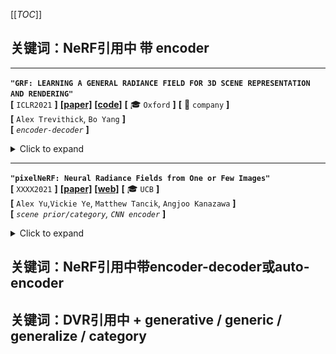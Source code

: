 [[_TOC_]] 

## 关键词：NeRF引用中 带 encoder

---

**`"GRF: LEARNING A GENERAL RADIANCE FIELD FOR 3D SCENE REPRESENTATION AND RENDERING"`**  
**[** `ICLR2021` **]** **[[paper]](https://arxiv.org/pdf/2010.04595.pdf)** **[[code]](https://github.com/alextrevithick/GRF)** **[** :mortar_board: `Oxford` **]** **[** :office: `company` **]**  
**[**  `Alex Trevithick`, `Bo Yang`  **]**  
**[** _`encoder-decoder`_ **]**  

<details>
  <summary>Click to expand</summary>

- **Motivation**
  - NeRF + encoder-decoder结构
  - 用一个**<u>single forward pass</u>** infer出novel scene representations
    - encoder输入：2D images + camera poses + intrinsics
    - encoder输出：neural radiance fieilds
- 主要做法

  - 为每一个light ray (pixel) 提取general features
  - 把features重投影到query 3D point p上
  - 然后从p的feature infer出RGB和volume density
  - **关键在于**：对于任意同一个点，从不同的角度看来的feature是始终一样的，因此不同view的这个点渲染出的RGB和volume density也会保持一致![image-20201202175634941](media/image-20201202175634941.png)
- 构成：四个部件，连接起来，端到端的训练

  - 对每一个2D pixel的feature extractor
  - 一个reprojector，从2D feature到3D空间

    - 做了一个简单的假设：<u>一个像素的feature，是对这个ray上的每一个点的描述</u>
    - 所以就是把一个query 3D point重投影到每一个输入view上，来从每一个输入view对应点的2D feature得到这个3D point的feature
    - 如果重投影的点落在图像内，那就选最近邻的像素的feature
    - 如果在图像外，就给一个零向量
  - 一个aggregator，得到一个3D点的general features

    - 这里的挑战性在于：Input images的长度是可变的，并且没有顺序；因此，通过reprojector获取到的2D features也是没有顺序、任意尺寸的
    - 因此把这里定义为一个注意力聚集过程
  - 一个neural renderer，来infer出那个点的外观和几何

</details>

---

**`"pixelNeRF: Neural Radiance Fields from One or Few Images"`**  
**[** `XXXX2021` **]** **[[paper]](https://arxiv.org/pdf/2012.02190.pdf)** **[[web]](https://alexyu.net/pixelnerf/)** **[** :mortar_board: `UCB` **]**  
**[**  `Alex Yu`,`Vickie Ye`, `Matthew Tancik`, `Angjoo Kanazawa`  **]**  
**[** _`scene prior/category`, `CNN encoder`_ **]**  

<details>
  <summary>Click to expand</summary>

- **评价**


  - 和GRF思路类似；每个点除了空间坐标以外，还额外condition一个feature，这个feature来自于把这个点重投影到input view之后索引出的input view feature space下的feature
  - 作者评价的与GRF的区别

    - 本篇在view下操作，而不像GRF那样在canonical space下操作，因此本文方法可以适用于更一般的设定；
    - 本文方法的效果更好（笔者注：从web 视频来看，在少量view输入合成任务下的效果非常好）

- **Motivation**

  - image-conditioned NeRF

    - >  To overcome the NeRF representation’s inability to share knowledge between scene

    - 为了克服NeRF这样的表达不能在scene与scene之间保留/共享知识的问题（NeRF每次都要train from scratch）

    - condition a NeRF on spatial image features

  - 在训练时不需要一个一致的标准正视图坐标系![image-20201207190826404](media/image-20201207190826404.png)

- **Main components**


    - 全卷积图像encoder E

      - 把输入图像encode进入一个pixel aligned 特征grid
    - NeRF 网络 f

      - 给定一个空间位置、encoded feature（位于重投影后的在图片上的坐标）
      - 输出color + density
    - ![image-20201207191400152](media/image-20201207191400152.png)

</details>


## 关键词：NeRF引用中带encoder-decoder或auto-encoder

## 关键词：DVR引用中 + generative / generic / generalize / category